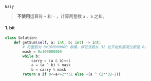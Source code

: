 `Easy`

> **不使用**运算符 `+` 和 `-` ，计算两整数 `a` 、`b` 之和。

#### 1. bit

```python
class Solution:
    def getSum(self, a: int, b: int) -> int:
        # 将整数对 0x100000000 取模，保证该数从 32 位开始到最高位都是 0。
        mask = 0x100000000
        while b:
            carry = (a & b)<<1
            a = (a ^ b) % mask
            b = carry % mask 
        return a if 0<=a<=2**31 else ~(a ^ (2**32-1)) 
```

